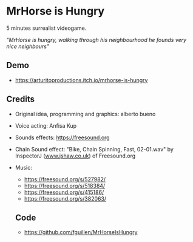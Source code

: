 # MrHorse is Hungry

5 minutes surrealist videogame.

_"MrHorse is hungry, walking through his neighbourhood he founds very nice neighbours"_


## Demo

- https://arturitoproductions.itch.io/mrhorse-is-hungry

## Credits

- Original idea, programming and graphics: alberto bueno
- Voice acting: Anfisa Kup
- Sounds effects: https://freesound.org
- Chain Sound effect: "Bike, Chain Spinning, Fast, 02-01.wav" by InspectorJ (www.jshaw.co.uk) of Freesound.org
- Music: 
  - https://freesound.org/s/527982/
  - https://freesound.org/s/518384/
  - https://freesound.org/s/415186/
  - https://freesound.org/s/382063/

  ## Code

  - https://github.com/fguillen/MrHorseIsHungry